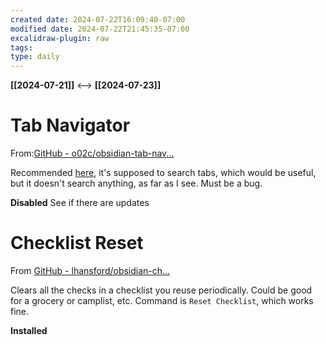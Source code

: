 ```yaml
---
created date: 2024-07-22T16:09:40-07:00
modified date: 2024-07-22T21:45:35-07:00
excalidraw-plugin: raw
tags: 
type: daily
---
```

**[[2024-07-21]]**  <-->  **[[2024-07-23]]**

# Tab Navigator
From:[GitHub - o02c/obsidian-tab-nav...](https://github.com/o02c/obsidian-tab-navigator)

Recommended [here](https://youtu.be/y3SYqPx_9Rs?t=257), it's supposed to search tabs, which would be useful, but it doesn't search anything, as far as I see.  Must be a bug.

**Disabled** See if there are updates

# Checklist Reset
From [GitHub - lhansford/obsidian-ch...](https://github.com/lhansford/obsidian-checklist-reset)

Clears all the checks in a checklist you reuse periodically.  Could be good for a grocery or camplist, etc.  Command is `Reset Checklist`, which works fine.

**Installed**


